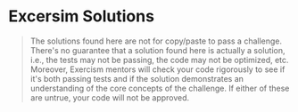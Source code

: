 # Excersim Solutions 

> The solutions found here are not for copy/paste to pass a challenge. There's no guarantee that a solution found here is actually a solution, i.e., the tests may not be passing, the code may not be optimized, etc. Moreover, Exercism mentors will check your code rigorously to see if it's both passing tests and if the solution demonstrates an understanding of the core concepts of the challenge. If either of these are untrue, your code will not be approved.
